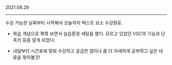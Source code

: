 2021.08.29

------

수강 가능한 날짜부터 시작해서 오늘까지 텍스트 요소 수강완료.

- 복습 개념으로 쭉쭉 보면서 실습환경 세팅을 했다.
  모르고 있었던 VSC의 기능과 단축키 등을 알게 되었다.

- 내일부터 시간표에 맞춰 수강하고 궁금한 점이나 좀 더 자세하게 공부하고 싶은 내용을 찾아볼것!

